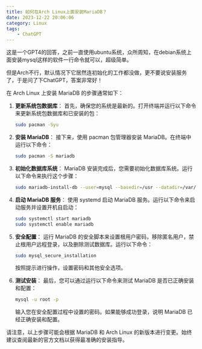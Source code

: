 ```yaml
---
title: 如何在Arch Linux上面安装MariaDB？
date: 2023-12-22 20:06:06
category: Linux
tags: 
    - ChatGPT
---
```

这是一个GPT4的回答，之前一直使用ubuntu系统，众所周知，在debian系统上面安装mysql这样的软件一行命令就可以，超级简单。

但是Arch不行，默认情况下它居然连初始化的工作都没做，更不要说安装服务了，于是问了下ChatGPT，答案非常好！


在 Arch Linux 上安装 MariaDB 的步骤通常如下：

1. **更新系统包数据库**：
   首先，确保您的系统是最新的。打开终端并运行以下命令来更新系统包数据库和已安装的包：
   ```bash
   sudo pacman -Syu
   ```

2. **安装 MariaDB**：
   接下来，使用 pacman 包管理器安装 MariaDB。在终端中运行以下命令：
   ```bash
   sudo pacman -S mariadb
   ```

3. **初始化数据库系统**：
   MariaDB 安装完成后，您需要初始化数据库系统。运行以下命令来执行这个步骤：
   ```bash
   sudo mariadb-install-db --user=mysql --basedir=/usr --datadir=/var/lib/mysql
   ```
   
<!--more-->

4. **启动 MariaDB 服务**：
   使用 systemd 启动 MariaDB 服务。运行以下命令来启动服务并设置开机自启动：
   ```bash
   sudo systemctl start mariadb
   sudo systemctl enable mariadb
   ```

5. **安全配置**：
   运行 MariaDB 的安全脚本来设置根用户密码，移除匿名用户，禁止根用户远程登录，以及删除测试数据库。运行以下命令：
   ```bash
   sudo mysql_secure_installation
   ```
   按照提示进行操作，设置密码和其他安全选项。

6. **测试安装**：
   最后，您可以通过运行以下命令来测试 MariaDB 是否已正确安装和配置：
   ```bash
   mysql -u root -p
   ```
   输入您在安全配置过程中设置的密码。如果能够成功登录，说明 MariaDB 已经正确安装和配置。

请注意，以上步骤可能会根据 MariaDB 和 Arch Linux 的新版本进行变更。始终建议查阅最新的官方文档以获得最准确的安装指导。